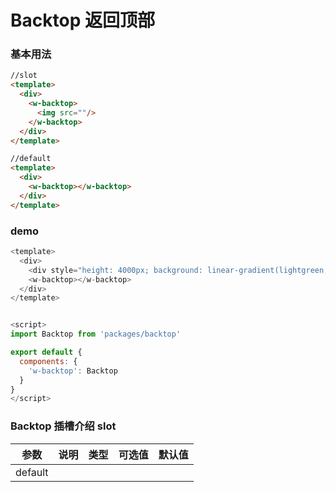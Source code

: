 # Backtop 返回顶部 

### 基本用法

```html
//slot
<template>
  <div>
    <w-backtop>
      <img src=""/>
    </w-backtop>
  </div>
</template>

//default
<template>
  <div>
    <w-backtop></w-backtop>
  </div>
</template>
```

### demo
```javascript
<template>
  <div>
    <div style="height: 4000px; background: linear-gradient(lightgreen, green)"></div>
    <w-backtop></w-backtop>
  </div>
</template>


<script>
import Backtop from 'packages/backtop'

export default {
  components: {
    'w-backtop': Backtop
  }
}
</script>

```

###  Backtop 插槽介绍 slot

| 参数           | 说明        | 类型       | 可选值        | 默认值     |
|---------------|-------------|-----------|--------------|-----------|
| default       |             |           |              |       |